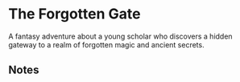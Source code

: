 # The Forgotten Gate

A fantasy adventure about a young scholar who discovers a hidden gateway to a realm of forgotten magic and ancient secrets.

## Notes

